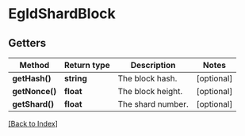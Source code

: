 # EgldShardBlock

## Getters

Method | Return type | Description | Notes
------------ | ------------- | ------------- | -------------
**getHash()** | **string** | The block hash. | [optional]
**getNonce()** | **float** | The block height. | [optional]
**getShard()** | **float** | The shard number. | [optional]

[[Back to Index]](../index.md)
